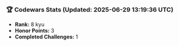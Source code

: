 ### 🏆 Codewars Stats (Updated: 2025-06-29 13:19:36 UTC)

- **Rank:** 8 kyu
- **Honor Points:** 3
- **Completed Challenges:** 1
